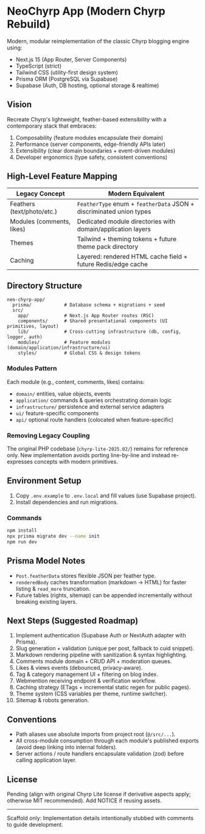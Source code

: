 # NeoChyrp App (Modern Chyrp Rebuild)

Modern, modular reimplementation of the classic Chyrp blogging engine using:

- Next.js 15 (App Router, Server Components)
- TypeScript (strict)
- Tailwind CSS (utility-first design system)
- Prisma ORM (PostgreSQL via Supabase)
- Supabase (Auth, DB hosting, optional storage & realtime)

## Vision
Recreate Chyrp's lightweight, feather-based extensibility with a contemporary stack that embraces:
1. Composability (feature modules encapsulate their domain)
2. Performance (server components, edge-friendly APIs later)
3. Extensibility (clear domain boundaries + event-driven modules)
4. Developer ergonomics (type safety, consistent conventions)

## High-Level Feature Mapping
| Legacy Concept | Modern Equivalent |
|----------------|------------------|
| Feathers (text/photo/etc.) | `FeatherType` enum + `featherData` JSON + discriminated union types |
| Modules (comments, likes) | Dedicated module directories with domain/application layers |
| Themes | Tailwind + theming tokens + future theme pack directory |
| Caching | Layered: rendered HTML cache field + future Redis/edge cache | 

## Directory Structure
```
neo-chyrp-app/
  prisma/            # Database schema + migrations + seed
  src/
    app/             # Next.js App Router routes (RSC)
    components/      # Shared presentational components (UI primitives, layout)
    lib/             # Cross-cutting infrastructure (db, config, logger, auth)
    modules/         # Feature modules (domain/application/infrastructure/ui)
    styles/          # Global CSS & design tokens
```

### Modules Pattern
Each module (e.g., content, comments, likes) contains:
- `domain/` entities, value objects, events
- `application/` commands & queries orchestrating domain logic
- `infrastructure/` persistence and external service adapters
- `ui/` feature-specific components
- `api/` optional route handlers (colocated when feature-specific)

### Removing Legacy Coupling
The original PHP codebase (`chyrp-lite-2025.02/`) remains for reference only. New implementation avoids porting line-by-line and instead re-expresses concepts with modern primitives.

## Environment Setup
1. Copy `.env.example` to `.env.local` and fill values (use Supabase project).
2. Install dependencies and run migrations.

### Commands
```bash
npm install
npx prisma migrate dev --name init
npm run dev
```

## Prisma Model Notes
- `Post.featherData` stores flexible JSON per feather type.
- `renderedBody` caches transformation (markdown -> HTML) for faster listing & `read_more` truncation.
- Future tables (rights, sitemap) can be appended incrementally without breaking existing layers.

## Next Steps (Suggested Roadmap)
1. Implement authentication (Supabase Auth or NextAuth adapter with Prisma).
2. Slug generation + validation (unique per post, fallback to cuid snippet).
3. Markdown rendering pipeline with sanitization & syntax highlighting.
4. Comments module domain + CRUD API + moderation queues.
5. Likes & views events (debounced, privacy-aware).
6. Tag & category management UI + filtering on blog index.
7. Webmention receiving endpoint & verification workflow.
8. Caching strategy (ETags + incremental static regen for public pages).
9. Theme system (CSS variables per theme, runtime switcher).
10. Sitemap & robots generation.

## Conventions
- Path aliases use absolute imports from project root (`@/src/...`).
- All cross-module consumption through each module's published exports (avoid deep linking into internal folders).
- Server actions / route handlers encapsulate validation (zod) before calling application layer.

## License
Pending (align with original Chyrp Lite license if derivative aspects apply; otherwise MIT recommended). Add NOTICE if reusing assets.

---
Scaffold only: Implementation details intentionally stubbed with comments to guide development.
